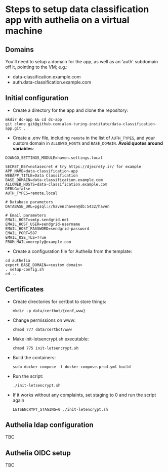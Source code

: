 # Steps to setup data classification app with authelia on a virtual machine

## Domains
You'll need to setup a domain for the app, as well as an 'auth' subdomain off it, pointing to the VM; e.g.:
* data-classification.example.com
* auth.data-classification.example.com

## Initial configuration
* Create a directory for the app and clone the repository:
```
mkdir dc-app && cd dc-app
git clone git@github.com:alan-turing-institute/data-classification-app.git .
```
* Create a .env file, including `remote` in the list of `AUTH_TYPES`, and your custom domain in `ALLOWED_HOSTS` and `BASE_DOMAIN`. **Avoid quotes around variables**:

```
DJANGO_SETTINGS_MODULE=haven.settings.local

SECRET_KEY=notasecret # try https://djecrety.ir/ for example
APP_NAME=data-classification-app
WEBAPP_TITLE=Data Classification
BASE_DOMAIN=data-classification.example.com
ALLOWED_HOSTS=data-classification.example.com
DEBUG=false
AUTH_TYPES=remote,local

# Database parameters
DATABASE_URL=pgsql://haven:haven@db:5432/haven

# Email parameters
EMAIL_HOST=smtp.sendgrid.net
EMAIL_HOST_USER=sendgrid-username
EMAIL_HOST_PASSWORD=sendgrid-password
EMAIL_PORT=587
EMAIL_USE_TLS=True
FROM_MAIL=noreply@example.com
```
* Create a configuration file for Authelia from the template:
```
cd authelia
export BASE_DOMAIN=<custom domain>
. setup-config.sh
cd ..
```

## Certificates

* Create directories for certbot to store things:
  
  `mkdir -p data/certbot/{conf,www}`
* Change permissions on www:
  
  `chmod 777 data/certbot/www`

* Make init-letsencrypt.sh executable:
  
  `chmod 775 init-letsencrypt.sh`
* Build the containers:

  `sudo docker-compose -f docker-compose.prod.yml build`
* Run the script:
  
  `./init-letsencrypt.sh`
* If it works without any complaints, set staging to 0 and run the script again

  `LETSENCRYPT_STAGING=0 ./init-letencrypt.sh`

## Authelia ldap configuration
TBC

## Authelia OIDC setup
TBC
